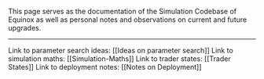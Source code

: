 
This page serves as the documentation of the Simulation Codebase of Equinox
as well as personal notes and observations on current and future upgrades.

---
Link to parameter search ideas: [[Ideas on parameter search]]
Link to simulation maths: [[Simulation-Maths]]
Link to trader states: [[Trader States]]
Link to deployment notes: [[Notes on Deployment]]



